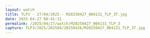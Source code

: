 ```yaml
---
layout: watch
title: TLP3 - 27/04/2025 - M20250427_004131_TLP_3T.jpg
date: 2025-04-27 00:41:31
permalink: /2025/04/27/watch/M20250427_004131_TLP_3
capture: TLP3/2025/202504/20250426/M20250427_004131_TLP_3T.jpg
---
```

